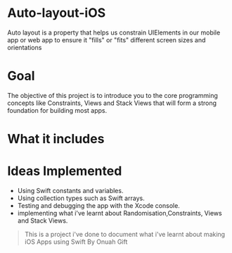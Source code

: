 # Auto-layout-iOS
Auto layout is a property that helps us constrain UIElements in our mobile app or web app to ensure it "fills" or "fits" different screen sizes and orientations

# Goal
The objective of this project is to introduce you to the core programming concepts like Constraints, Views and Stack Views that
will form a strong foundation for building most apps. 

# What it includes




# Ideas Implemented

* Using Swift constants and variables.
* Using collection types such as Swift arrays.
* Testing and debugging the app with the Xcode console.
* implementing what i've learnt about Randomisation,Constraints, Views and Stack Views.



>This is a project i've done to document what i've learnt about making iOS Apps using Swift
By Onuah Gift
